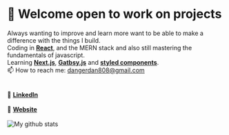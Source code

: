 # 👋 Welcome open to work on projects 
Always wanting to improve and learn more want to be able to make a difference with the things I build.<br />
Coding in **[React](https://reactjs.org/)**, and the MERN stack and also still mastering the fundamentals of javascript. <br />
Learning **[Next.js](https://nextjs.org/)**, **[Gatbsy.js](https://www.gatsbyjs.com/)** and **[styled components](https://styled-components.com/)**. <br />
📫 How to reach me: dangerdan808@gmail.com <br />
<br />
<br />
👔 **[LinkedIn](https://www.linkedin.com/in/daniel-osornio-837547188/)**
<br />
<br />
🏡 **[Website](https://danger-portfolio-n15992zru.vercel.app/)**
<br />
<br />
![My github stats](https://github-readme-stats.vercel.app/api?username=DangerDan88&show_icons=true&theme=solarized-dark)
